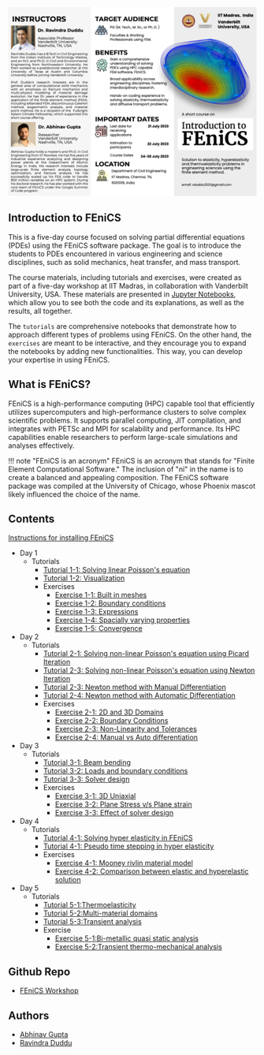 ![](attachments/Pasted%20image%2020231219133930.png)
## Introduction to FEniCS

This is a five-day course focused on solving partial differential equations (PDEs) using the FEniCS software package. The goal is to introduce the students to PDEs encountered in various engineering and science disciplines, such as solid mechanics, heat transfer, and mass transport. 

The course materials, including tutorials and exercises, were created as part of a five-day workshop at IIT Madras, in collaboration with Vanderbilt University, USA. These materials are presented in [Jupyter Notebooks](https://jupyter.org/), which allow you to see both the code and its explanations, as well as the results, all together.

The `tutorials` are comprehensive notebooks that demonstrate how to approach different types of problems using FEniCS. On the other hand, the `exercises` are meant to be interactive, and they encourage you to expand the notebooks by adding new functionalities. This way, you can develop your expertise in using FEniCS.



## What is FEniCS?
FEniCS is a high-performance computing (HPC) capable tool that efficiently utilizes supercomputers and high-performance clusters to solve complex scientific problems. It supports parallel computing, JIT compilation, and integrates with PETSc and MPI for scalability and performance. Its HPC capabilities enable researchers to perform large-scale simulations and analyses effectively.

!!! note "FEniCS is an acronym"
	FEniCS is an acronym that stands for "Finite Element Computational Software." The inclusion of "ni" in the name is to create a balanced and appealing composition. The FEniCS software package was compiled at the University of Chicago, whose Phoenix mascot likely influenced the choice of the name.



## Contents 
 [Instructions for installing FEniCS](install-instructions.ipynb)


- Day 1
	- Tutorials
	    - [Tutorial 1-1: Solving linear Poisson's equation](src/day-1/tutorials/1_linear_poisson.ipynb)
	    - [Tutorial 1-2: Visualization](src/day-1/tutorials/2_visualization.ipynb)
	  - Exercises
	    - [Exercise 1-1: Built in meshes](src/day-1/exercises/1_built_in_mesh.ipynb)
	    - [Exercise 1-2: Boundary conditions](src/day-1/exercises/2_boundary_conditions.ipynb)
	    - [Exercise 1-3: Expressions](src/day-1/exercises/3_expressions.ipynb)
	    - [Exercise 1-4: Spacially varying properties](src/day-1/exercises/4_spacially_varying_properties.ipynb)
	    - [Exercise 1-5: Convergence](src/day-1/exercises/5_convergence.ipynb)
- Day 2
	- Tutorials
	    - [Tutorial 2-1: Solving non-linear Poisson's equation using Picard Iteration](src/day-2/tutorials/1_non_linear_poisson_picard.ipynb)
	    - [Tutorial 2-3: Solving non-linear Poisson's equation using Newton Iteration](src/day-2/tutorials/2_non_linear_poisson_newton.ipynb)
	    - [Tutorial 2-3: Newton method with Manual Differentiation](src/day-2/tutorials/3_non_linear_poisson_newton_manual_diff.ipynb)
	    - [Tutorial 2-4: Newton method with Automatic Differentiation](src/day-2/tutorials/4_non_linear_poisson_newton_auto_diff.ipynb)
	  - Exercises
	    - [Exercise 2-1: 2D and 3D Domains](src/day-2/exercises/1_2d_3d_domains.ipynb)
	    - [Exercise 2-2: Boundary Conditions](src/day-2/exercises/2_boundary_conditions.ipynb)
	    - [Exercise 2-3: Non-Linearity and Tolerances](src/day-2/exercises/3_non_linearity_tolerances.ipynb)
	    - [Exercise 2-4: Manual vs Auto differentiation](src/day-2/exercises/4_manual_auto_differentiation.ipynb)
- Day 3
	- Tutorials
	    - [Tutorial 3-1: Beam bending](src/day-3/tutorials/1_beam_bending.ipynb)
	    - [Tutorial 3-2: Loads and boundary conditions](src/day-3/tutorials/2_load_and_boundary_conditions.ipynb)
	    - [Tutorial 3-3: Solver design](src/day-3/tutorials/3_solver.ipynb)
	  - Exercises
	    - [Exercise 3-1: 3D Uniaxial](src/day-3/exercises/1_3d_uniaxial.ipynb)
	    - [Exercise 3-2: Plane Stress v/s Plane strain](src/day-3/exercises/2_plane_stress_strain.ipynb)
	    - [Exercise 3-3: Effect of solver design](src/day-3/exercises/3_solver_design.ipynb)
- Day 4
	- Tutorials
	    - [Tutorial 4-1: Solving hyper elasticity in FEniCS](src/day-4/tutorials/1_hyper_elastic.ipynb)
	    - [Tutorial 4-1: Pseudo time stepping in hyper elasticity](src/day-4/tutorials/2_load_displacement.ipynb)
	  - Exercises
	    - [Exercise 4-1: Mooney rivlin material model](src/day-4/exercises/1_mooney-rivlin.ipynb)
	    - [Exercise 4-2: Comparison between elastic and hyperelastic solution](src/day-4/exercises/2_comparison.ipynb)
- Day 5
	- Tutorials
	    - [Tutorial 5-1:Thermoelasticity](src/day-5/tutorials/1_thermoelasticity.ipynb)
	    - [Tutorial 5-2:Multi-material domains](src/day-5/tutorials/2_multi_material.ipynb)
	    - [Tutorial 5-3:Transient analysis](src/day-5/tutorials/3_transient_analysis.ipynb)
	  - Exercise
	    - [Exercise 5-1:Bi-metallic quasi static analysis](src/day-5/exercises/1_bi_metallic_quasi_static.ipynb)
	    - [Exercise 5-2:Transient thermo-mechanical analysis](src/day-5/exercises/2_thermo_mechanical_transient.ipynb) 

## Github Repo
- [FEniCS Workshop](https://github.com/iitrabhi/fenics-workshop)

## Authors
- [Abhinav Gupta](https://abhigupta.io)
- [Ravindra Duddu](https://engineering.vanderbilt.edu/bio/ravindra-duddu)


